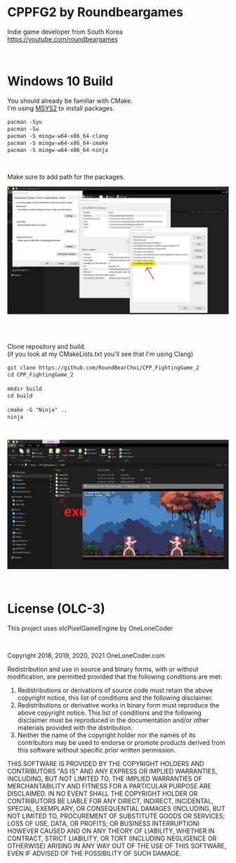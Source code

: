 # CPPFG2 by Roundbeargames

Indie game developer from South Korea
<br>
https://youtube.com/roundbeargames

<br>

# Windows 10 Build

You should already be familiar with CMake.
<br>
I'm using [MSYS2](https://www.msys2.org/) to install packages. 
<br>
```
pacman -Syu
pacman -Su
pacman -S mingw-w64-x86_64-clang
pacman -S mingw-w64-x86_64-cmake
pacman -S mingw-w64-x86_64-ninja
```

<br>

Make sure to add path for the packages.
<br>

![system_path](screenshots/system_path_new.png)

<br>
<br>

Clone repository and build.
<br>
(if you look at my CMakeLists.txt you'll see that I'm using Clang)

```
git clone https://github.com/RoundBearChoi/CPP_FightingGame_2
cd CPP_FightingGame_2

mkdir build
cd build

cmake -G "Ninja" ..
ninja
```

<br>

![running_clang](screenshots/run_exe_file.png)

<br>

# License (OLC-3)

This project uses olcPixelGameEngine by OneLoneCoder

<br>

Copyright 2018, 2019, 2020, 2021 OneLoneCoder.com

Redistribution and use in source and binary forms, with or without modification, are permitted provided that the following conditions are met:

1. Redistributions or derivations of source code must retain the above copyright notice, this list of conditions and the following disclaimer.
2. Redistributions or derivative works in binary form must reproduce the above copyright notice. This list of conditions and the following disclaimer must be reproduced in the documentation and/or other materials provided with the distribution.
3. Neither the name of the copyright holder nor the names of its contributors may be used to endorse or promote products derived from this software without specific prior written permission.

THIS SOFTWARE IS PROVIDED BY THE COPYRIGHT HOLDERS AND CONTRIBUTORS "AS IS" AND ANY EXPRESS OR IMPLIED WARRANTIES, INCLUDING, BUT NOT LIMITED TO, THE IMPLIED WARRANTIES OF MERCHANTABILITY AND FITNESS FOR A PARTICULAR PURPOSE ARE DISCLAIMED. IN NO EVENT SHALL THE COPYRIGHT HOLDER OR CONTRIBUTORS BE LIABLE FOR ANY DIRECT, INDIRECT, INCIDENTAL, SPECIAL, EXEMPLARY, OR CONSEQUENTIAL DAMAGES (INCLUDING, BUT NOT LIMITED TO, PROCUREMENT OF SUBSTITUTE GOODS OR SERVICES; LOSS OF USE, DATA, OR PROFITS; OR BUSINESS INTERRUPTION) HOWEVER CAUSED AND ON ANY THEORY OF LIABILITY, WHETHER IN CONTRACT, STRICT LIABILITY, OR TORT (INCLUDING NEGLIGENCE OR OTHERWISE) ARISING IN ANY WAY OUT OF THE USE OF THIS SOFTWARE, EVEN IF ADVISED OF THE POSSIBILITY OF SUCH DAMAGE.
